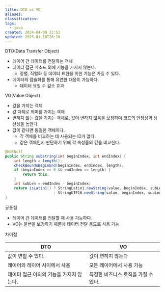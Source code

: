 ```yaml
---
title: DTO vs VO
aliases: 
classification: 
tags:
  - java
created: 2024-04-09 22:51
updated: 2025-01-18T20:16
---
```

DTO(Data Transfer Object)
- 레이어 간 데이터를 전달하는 객체
- 데이터 접근 메소드 외에 기능을 가지지 않는다.
	- 정렬, 직렬화 등 데이터 표현을 위한 기능은 가질 수 있다.
- 데이터의 캡슐화를 통해 유연한 대응이 가능하다.
	- 데이터 요청 수 감소 효과

VO(Value Object)
- 값을 가지는 객체
- 값 자체로 의미를 가지는 객체
- 변하지 않는 값을 가지는 객체로, 값이 변하지 않음을 보장하며 코드의 안정성과 생산성을 높인다.
- 값이 같다면 동일한 객체이다.
	- 각 객체를 비교하는 데 사용되는 ID가 없다.
	- 같은 객체인지 판단하기 위해 각 속성들의 값을 비교한다.

```java
@NotNull
public String substring(int beginIndex, int endIndex) {  
    int length = length();  
    checkBoundsBeginEnd(beginIndex, endIndex, length);  
    if (beginIndex == 0 && endIndex == length) {  
        return this;  
    }  
    int subLen = endIndex - beginIndex;  
    return isLatin1() ? StringLatin1.newString(value, beginIndex, subLen)  
                      : StringUTF16.newString(value, beginIndex, subLen);  
}
```

공통점
- 레이어 간 데이터를 전달할 때 사용 가능하다.
- VO는 불변을 보장하기 때문에 데이터 전달 용도로 사용 가능

차이점

| DTO                     | VO                    |
| ----------------------- | --------------------- |
| 값이 변할 수 있다.             | 값이 변하지 않는다            |
| 레이어와 레이어 사이에서 사용        | 모든 레이어에서 사용 가능        |
| 데이터 접근 이외의 기능을 가지지 않는다. | 특정한 비즈니스 로직을 가질 수 있다. |
